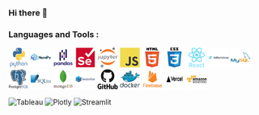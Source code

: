 ### Hi there 👋

<!--
**maestre7/maestre7** is a ✨ _special_ ✨ repository because its `README.md` (this file) appears on your GitHub profile.

Here are some ideas to get you started:

- 🔭 I’m currently working on ...
- 🌱 I’m currently learning ...
- 👯 I’m looking to collaborate on ...
- 🤔 I’m looking for help with ...
- 💬 Ask me about ...
- 📫 How to reach me: ...
- 😄 Pronouns: ...
- ⚡ Fun fact: ...
-->

### Languages and Tools :
<div>
  <img src="./img/python-original-wordmark.svg" title="Python" alt="Python" width="40" height="40"/>
  <img src="./img/numpy-original-wordmark.svg" title="Numpy" alt="Numpy" width="40" height="40"/>
  <img src="./img/pandas-original-wordmark.svg" title="Pandas" alt="Pandas" width="40" height="40"/>
  <img src="./img/selenium-original.svg" title="Selenium" alt="Selenium" width="40" height="40"/>
  <img src="./img/jupyter-original-wordmark.svg" title="Jupyter" alt="Jupyter" width="40" height="40"/>

  <img src="./img/javascript-original.svg" title="JavaScript" alt="JavaScript" width="40" height="40"/>
  <img src="./img/html5-original-wordmark.svg" title="HTML5" alt="HTML" width="40" height="40"/>
  <img src="./img/css3-original-wordmark.svg"  title="CSS3" alt="CSS" width="40" height="40"/>
  <img src="./img/react-original-wordmark.svg"  title="React" alt="React" width="40" height="40"/>
  <img src="./img/tailwindcss-original-wordmark.svg"  title="TailwindCSS" alt="TailwindCSS" width="40" height="40"/>

  <img src="./img/mysql-original-wordmark.svg" title="MySQL"  alt="MySQL" width="40" height="40"/>
  <img src="./img/postgresql-original-wordmark.svg" title="PostgreSQL"  alt="PostgreSQL" width="40" height="40"/>
  <img src="./img/sqlite-original-wordmark.svg" title="SQLite" alt="SQLite" width="40" height="40"/>
  <img src="./img/mongodb-original-wordmark.svg" title="MongoDB" alt="MongoDB" width="40" height="40"/>
  <img src="./img/sequelize-original-wordmark.svg" title="Sequelize" alt="Sequelize" width="40" height="40"/>

  <img src="./img/github-original-wordmark.svg" title="GitHub" alt="GitHub" width="40" height="40"/>
  <img src="./img/docker-original-wordmark.svg" title="Docker" alt="Docker" width="40" height="40"/>
  <img src="./img/firebase-plain-wordmark.svg" title="Firebase" alt="Firebase" width="40" height="40"/>
  <img src="./img/Vercel.svg" title="Vercel" alt="Vercel" width="40" height="40"/>
  <img src="./img/amazonwebservices-original-wordmark.svg" title="AWS" alt="AWS" width="40" height="40"/>

</div>

<div>

 ![Tableau](https://img.shields.io/badge/Tableau-E97627?style=for-the-badge&logo=Tableau&logoColor=white) 
 ![Plotly](https://img.shields.io/badge/Plotly-239120?style=for-the-badge&logo=plotly&logoColor=white) 
 ![Streamlit](https://img.shields.io/badge/Streamlit-FF4B4B?style=for-the-badge&logo=Streamlit&logoColor=white) 
         
</div>
